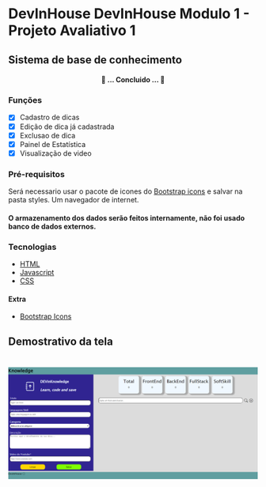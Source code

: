 # DevInHouse DevInHouse Modulo 1 - Projeto Avaliativo 1
## Sistema de base de conhecimento


<h4 align="center"> 
	🚀 ... Concluido ... 🚀
</h4>

### Funções

- [x] Cadastro de dicas
- [x] Edição de dica já cadastrada
- [x] Exclusao de dica
- [x] Painel de Estatística
- [x] Visualização de video

### Pré-requisitos

Será necessario usar o pacote de icones do [Bootstrap icons](https://github.com/twbs/icons/releases/download/v1.9.1/bootstrap-icons-1.9.1.zip) e salvar na pasta styles.
Um navegador de internet.

#### O armazenamento dos dados serão feitos internamente, não foi usado banco de dados externos.

### Tecnologias
- [HTML](https://developer.mozilla.org/pt-BR/docs/Web/HTML)
- [Javascript](https://developer.mozilla.org/pt-BR/docs/Web/JavaScript)
- [CSS](https://developer.mozilla.org/pt-BR/docs/Web/CSS)

#### Extra
- [Bootstrap Icons](https://icons.getbootstrap.com)

## Demostrativo da tela

<h1 align="center">
  <img alt="Tela Inicial" src="./imagens/TelaInicial.png" />
</h1>
